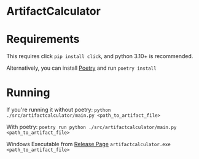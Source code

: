 # ArtifactCalculator

# Requirements
This requires click `pip install click`, and python 3.10+ is recommended.

Alternatively, you can install [Poetry](https://python-poetry.org/docs/#installation) and run `poetry install` 


# Running

If you're running it without poetry:
`python ./src/artifactcalculator/main.py <path_to_artifact_file>`

With poetry:
`poetry run python ./src/artifactcalculator/main.py <path_to_artifact_file>`

Windows Executable from [Release Page](https://github.com/edwinmillan/artifactcalculator/releases/)
`artifactcalculator.exe <path_to_artifact_file>`